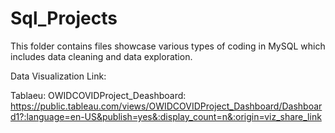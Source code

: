 # Sql_Projects
This folder contains files showcase various types of coding in MySQL which includes data cleaning and data exploration.


Data Visualization Link:

Tablaeu:
    OWIDCOVIDProject_Deashboard: 
      https://public.tableau.com/views/OWIDCOVIDProject_Dashboard/Dashboard1?:language=en-US&publish=yes&:display_count=n&:origin=viz_share_link
    
